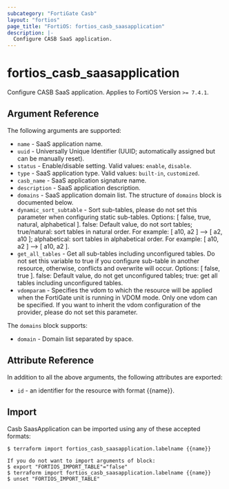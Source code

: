 ```yaml
---
subcategory: "FortiGate Casb"
layout: "fortios"
page_title: "FortiOS: fortios_casb_saasapplication"
description: |-
  Configure CASB SaaS application.
---
```


# fortios_casb_saasapplication
Configure CASB SaaS application. Applies to FortiOS Version `>= 7.4.1`.

## Argument Reference

The following arguments are supported:

* `name` - SaaS application name.
* `uuid` - Universally Unique Identifier (UUID; automatically assigned but can be manually reset).
* `status` - Enable/disable setting. Valid values: `enable`, `disable`.
* `type` - SaaS application type. Valid values: `built-in`, `customized`.
* `casb_name` - SaaS application signature name.
* `description` - SaaS application description.
* `domains` - SaaS application domain list. The structure of `domains` block is documented below.
* `dynamic_sort_subtable` - Sort sub-tables, please do not set this parameter when configuring static sub-tables. Options: [ false, true, natural, alphabetical ]. false: Default value, do not sort tables; true/natural: sort tables in natural order. For example: [ a10, a2 ] --> [ a2, a10 ]; alphabetical: sort tables in alphabetical order. For example: [ a10, a2 ] --> [ a10, a2 ].
* `get_all_tables` - Get all sub-tables including unconfigured tables. Do not set this variable to true if you configure sub-table in another resource, otherwise, conflicts and overwrite will occur. Options: [ false, true ]. false: Default value, do not get unconfigured tables; true: get all tables including unconfigured tables. 
* `vdomparam` - Specifies the vdom to which the resource will be applied when the FortiGate unit is running in VDOM mode. Only one vdom can be specified. If you want to inherit the vdom configuration of the provider, please do not set this parameter.

The `domains` block supports:

* `domain` - Domain list separated by space.


## Attribute Reference

In addition to all the above arguments, the following attributes are exported:
* `id` - an identifier for the resource with format {{name}}.

## Import

Casb SaasApplication can be imported using any of these accepted formats:
```
$ terraform import fortios_casb_saasapplication.labelname {{name}}

If you do not want to import arguments of block:
$ export "FORTIOS_IMPORT_TABLE"="false"
$ terraform import fortios_casb_saasapplication.labelname {{name}}
$ unset "FORTIOS_IMPORT_TABLE"
```
